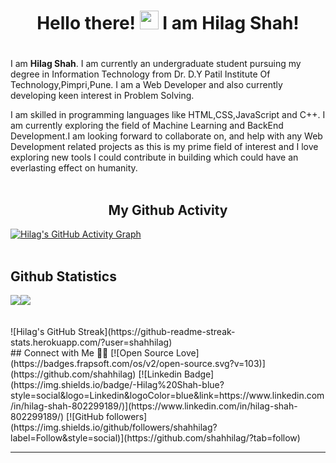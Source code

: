 # <h1 align="center">Hello there! <img src="https://raw.githubusercontent.com/MartinHeinz/MartinHeinz/master/wave.gif" width="30px"> I am Hilag Shah!<h1>

I am <b>Hilag Shah</b>. I am currently an undergraduate student pursuing my degree in Information Technology from Dr. D.Y Patil Institute Of Technology,Pimpri,Pune. I am a Web Developer and also currently developing keen interest in Problem Solving.

I am skilled in programming languages like HTML,CSS,JavaScript and C++. I am currently exploring the field of Machine Learning and BackEnd Development.I am looking forward to collaborate on, and help with any Web Development related projects as this is my prime field of interest and I love exploring new tools I could contribute in building which could have an everlasting effect on humanity.
<br /><br />
## <h2 align="center">My Github Activity </h2>
[![Hilag's GitHub Activity Graph](https://activity-graph.herokuapp.com/graph?username=shahhilag&theme=minimal)](https://github.com/shahhilag)
<br /><br />

## Github Statistics 
<a href="https://github.com/shahhilag/github-readme-stats">
  <div style="display:flex;">  
  <img align="center" src="https://github-readme-stats.vercel.app/api?username=shahhilag&show_icons=true&count_private=true&hide=stars,issues&layout=compact" />
  <img align="center" src="https://github-readme-stats.vercel.app/api/top-langs/?username=shahhilag&layout=compact" />
  </div>
</a>
<br /><br />
![Hilag's GitHub Streak](https://github-readme-streak-stats.herokuapp.com/?user=shahhilag)
<br />
## Connect with Me 🤝🏻
[![Open Source Love](https://badges.frapsoft.com/os/v2/open-source.svg?v=103)](https://github.com/shahhilag)
[![Linkedin Badge](https://img.shields.io/badge/-Hilag%20Shah-blue?style=social&logo=Linkedin&logoColor=blue&link=https://www.linkedin.com/in/hilag-shah-802299189/)](https://www.linkedin.com/in/hilag-shah-802299189/) [![GitHub followers](https://img.shields.io/github/followers/shahhilag?label=Follow&style=social)](https://github.com/shahhilag/?tab=follow)
<hr />
